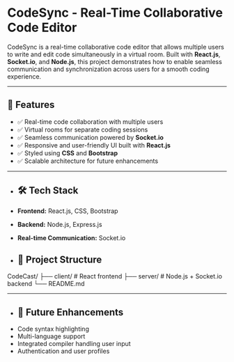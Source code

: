 # **CodeSync - Real-Time Collaborative Code Editor**  

CodeSync is a real-time collaborative code editor that allows multiple users to write and edit code simultaneously in a virtual room. Built with **React.js**, **Socket.io**, and **Node.js**, this project demonstrates how to enable seamless communication and synchronization across users for a smooth coding experience.  

---

## 🚀 Features
- ✅ Real-time code collaboration with multiple users  
- ✅ Virtual rooms for separate coding sessions  
- ✅ Seamless communication powered by **Socket.io**  
- ✅ Responsive and user-friendly UI built with **React.js**  
- ✅ Styled using **CSS** and **Bootstrap**  
- ✅ Scalable architecture for future enhancements

---

- ## 🛠️ Tech Stack
- **Frontend:** React.js, CSS, Bootstrap  
- **Backend:** Node.js, Express.js  
- **Real-time Communication:** Socket.io

- ## 📂 Project Structure
CodeCast/
├── client/ # React frontend
├── server/ # Node.js + Socket.io backend
└── README.md

---

- ## 🔮 Future Enhancements
- Code syntax highlighting
- Multi-language support
- Integrated compiler handling user input
- Authentication and user profiles

